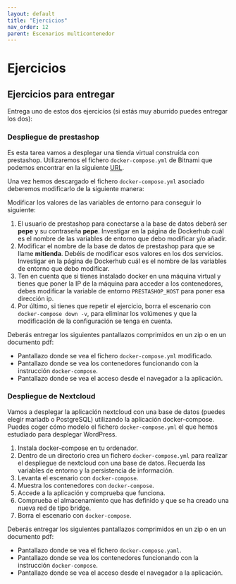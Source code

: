 ```yaml
---
layout: default
title: "Ejercicios"
nav_order: 12
parent: Escenarios multicontenedor
---
```


# Ejercicios 

## Ejercicios para entregar

Entrega uno de estos dos ejercicios (si estás muy aburrido puedes entregar los dos):

### Despliegue de prestashop

Es esta tarea vamos a desplegar una tienda virtual construída con prestashop. Utilizaremos el fichero `docker-compose.yml` de Bitnami que podemos encontrar en la siguiente [URL](https://hub.docker.com/r/bitnami/prestashop).

Una vez hemos descargado el fichero `docker-compose.yml` asociado deberemos modificarlo de la siguiente manera:

Modificar los valores de las variables de entorno para conseguir lo siguiente:

1. El usuario de prestashop para conectarse a la base de datos deberá ser **pepe** y su contraseña **pepe**. Investigar en la página de Dockerhub cuál es el nombre de las variables de entorno que debo modificar y/o añadir.
2. Modificar el nombre de la base de datos de prestashop para que se llame **mitienda**. Debéis de modificar esos valores en los dos servicios. Investigar en la página de Dockerhub cuál es el nombre de las variables de entorno que debo modificar.
3. Ten en cuenta que si tienes instalado docker en una máquina virtual y tienes que poner la IP de la máquina para acceder a los contenedores, debes modificar la variable de entorno `PRESTASHOP_HOST` para poner esa dirección ip.
4. Por último, si tienes que repetir el ejercicio, borra el escenario con `docker-compose down -v`, para eliminar los volúmenes y que la modificación de la configuración se tenga en cuenta.

Deberás entregar los siguientes pantallazos comprimidos en un zip o en un documento pdf:

* Pantallazo donde se vea el fichero `docker-compose.yml` modificado.
* Pantallazo donde se vea los contenedores funcionando con la instrucción `docker-compose`.
* Pantallazo donde se vea el acceso desde el navegador a la aplicación.


### Despliegue de Nextcloud

Vamos a desplegar la aplicación nextcloud con una base de datos (puedes elegir mariadb o PostgreSQL) utilizando la aplicación docker-compose. Puedes coger cómo modelo el fichero `docker-compose.yml` el que hemos estudiado para desplegar WordPress.

1. Instala docker-compose en tu ordenador. 
2. Dentro de un directorio crea un fichero `docker-compose.yml` para realizar el despliegue de nextcloud con una base de datos. Recuerda las variables de entorno y la persistencia de información.
3. Levanta el escenario con `docker-compose`.
4. Muestra los contenedores con `docker-compose`.
5. Accede a la aplicación y comprueba que funciona.
6. Comprueba el almacenamiento que has definido y que se ha creado una nueva red de tipo bridge.
7. Borra el escenario con `docker-compose`.

Deberás entregar los siguientes pantallazos comprimidos en un zip o en un documento pdf:

* Pantallazo donde se vea el fichero `docker-compose.yaml`.
* Pantallazo donde se vea los contenedores funcionando con la instrucción `docker-compose`.
* Pantallazo donde se vea el acceso desde el navegador a la aplicación.